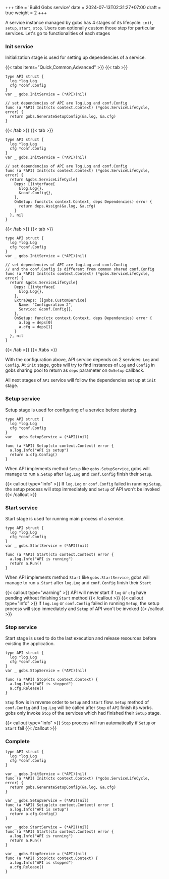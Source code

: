 +++
title = 'Build Gobs service'
date = 2024-07-13T02:31:27+07:00
draft = true
weight = 2
+++

A service instance managed by gobs has 4 stages of its lifecycle: `init`, `setup`, `start`, `stop`. Users can optionally custom those step for particular services. Let's go to functionalities of each stages

### Init service

Initialization stage is used for setting up dependencies of a service.

{{< tabs items="Quick,Common,Advanced" >}}
{{< tab >}}
```golang
type API struct {
  log *log.Log
  cfg *conf.Config
}
var _ gobs.InitService = (*API)(nil)

// set dependencies of API are log.Log and conf.Config
func (a *API) Init(ctx context.Context) (*gobs.ServiceLifeCycle, error) {
  return gobs.GenerateSetupConfig(&a.log, &a.cfg)
}
```
{{< /tab >}}
{{< tab >}}
```golang
type API struct {
  log *log.Log
  cfg *conf.Config
}
var _ gobs.InitService = (*API)(nil)

// set dependencies of API are log.Log and conf.Config
func (a *API) Init(ctx context.Context) (*gobs.ServiceLifeCycle, error) {
  return &gobs.ServiceLifeCycle{
    Deps: []interface{
      &log.Log{},
      &conf.Config{},
    },
    OnSetup: func(ctx context.Context, deps Dependencies) error {
      return deps.Assign(&a.log, &a.cfg)
    }
  }, nil
}
```
{{< /tab >}}
{{< tab >}}
```golang
type API struct {
  log *log.Log
  cfg *conf.Config
}
var _ gobs.InitService = (*API)(nil)

// set dependencies of API are log.Log and conf.Config
// and the conf.Config is different from common shared conf.Config
func (a *API) Init(ctx context.Context) (*gobs.ServiceLifeCycle, error) {
  return &gobs.ServiceLifeCycle{
    Deps: []interface{
      &log.Log{},
    },
    ExtraDeps: []gobs.CustomService{
      Name: "Configuration 2",
      Service: &conf.Config{},
    },
    OnSetup: func(ctx context.Context, deps Dependencies) error {
      a.log = deps[0]
      a.cfg = deps[1]
    }
  }, nil
}
```
{{< /tab >}}
{{< /tabs >}}

With the configuration above, API service depends on 2 services: `Log` and `Config`. At `init` stage, gobs will try to find instances of `Log` and `Config` in gobs sharing pool to return as `deps` parameter on `OnSetup` callback.

All next stages of `API` service will follow the dependencies set up at `init` stage.

### Setup service

Setup stage is used for configuring of a service before starting.

```golang
type API struct {
  log *log.Log
  cfg *conf.Config
}
var _ gobs.SetupService = (*API)(nil)

func (a *API) Setup(ctx context.Context) error {
  a.log.Info("API is setup")
  return a.cfg.Config()
}
```

When API implements method `Setup` like `gobs.SetupService`, gobs will manage to run `a.Setup` after `log.Log` and `conf.Config` finish their `Setup`.

{{< callout type="info" >}}
  If `log.Log` or `conf.Config` failed in running `Setup`, the setup process will stop immediately and `Setup` of API won't be invoked
{{< /callout >}}


### Start service

Start stage is used for running main process of a service.

```golang
type API struct {
  log *log.Log
  cfg *conf.Config
}
var _ gobs.StartService = (*API)(nil)

func (a *API) Start(ctx context.Context) error {
  a.log.Info("API is running")
  return a.Run()
}
```

When API implements method `Start` like `gobs.StartService`, gobs will manage to run `a.Start` after `log.Log` and `conf.Config` finish their `Start`

{{< callout type="warning" >}}
  API will never start if `log` or `cfg` have pending without finishing `Start` method
{{< /callout >}}
{{< callout type="info" >}}
  If `log.Log` or `conf.Config` failed in running `Setup`, the setup process will stop immediately and `Setup` of API won't be invoked
{{< /callout >}}

### Stop service

Start stage is used to do the last execution and release resources before existing the application.

```golang
type API struct {
  log *log.Log
  cfg *conf.Config
}
var _ gobs.StopService = (*API)(nil)

func (a *API) Stop(ctx context.Context) {
  a.log.Info("API is stopped")
  a.cfg.Release()
}
```

`Stop` flow is in reverse order to `Setup` and `Start` flow. `Setup` method of `conf.Config` and `log.Log` will be called after `Stop` of `API` finish its works. gobs only invoke `Stop` of the services which had finished their `Setup` stage.

{{< callout type="info" >}}
  `Stop` process will run automatically if `Setup` or `Start` fail
{{< /callout >}}

### Complete
```golang
type API struct {
  log *log.Log
  cfg *conf.Config
}

var _ gobs.InitService = (*API)(nil)
func (a *API) Init(ctx context.Context) (*gobs.ServiceLifeCycle, error) {
  return gobs.GenerateSetupConfig(&a.log, &a.cfg)
}

var _ gobs.SetupService = (*API)(nil)
func (a *API) Setup(ctx context.Context) error {
  a.log.Info("API is setup")
  return a.cfg.Config()
}

var _ gobs.StartService = (*API)(nil)
func (a *API) Start(ctx context.Context) error {
  a.log.Info("API is running")
  return a.Run()
}

var _ gobs.StopService = (*API)(nil)
func (a *API) Stop(ctx context.Context) {
  a.log.Info("API is stopped")
  a.cfg.Release()
}
```

